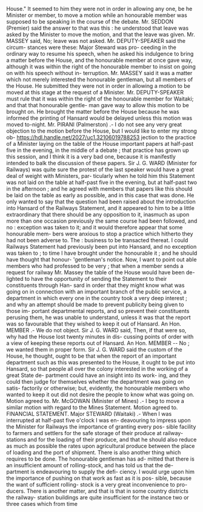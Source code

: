 House." It seemed to him they were not in order in allowing any one, be he Minister or member, to move a motion while an honourable member was supposed to be speaking in the course of the debate. Mr. SEDDON (Premier) said the answer to that was this : he understood that leave was asked by the Minister to move the motion, and that the leave was given. Mr. MASSEY said, No; leave was not asked. Mr. DEPUTY-SPEAKER said the circum- stances were these: Major Steward was pro- ceeding in the ordinary way to resume his speech, when he asked his indulgence to bring a matter before the House, and the honourable member at once gave way, although it was within the right of the honourable member to insist on going on with his speech without in- terruption. Mr. MASSEY said it was a matter which not merely interested the honourable gentleman, but all members of the House. He submitted they were not in order in allowing a motion to be moved at this stage at the request of a Minister. Mr. DEPUTY-SPEAKER must rule that it was within the right of the honourable member for Waitaki; and that that honourable gentle- man gave way to allow this motion to be brought on. He brought the matter before the House because he was informed the printing of Hansard would be delayed unless this motion was moved to-night. Mr. PIRANI (Palmerston) .- I do not see any very great objection to the motion before the House, but I would like to enter my strong ob- https://hdl.handle.net/2027/uc1.32106019788253 jection to the practice of a Minister laying on the table of the House important papers at half-past five in the evening, in the middle of a debate ; that practice has grown up this session, and I think it is a very bad one, because it is manifestly intended to balk the discussion of these papers. Sir J. G. WARD (Minister for Railways) was quite sure the protest of the last speaker would have a great deal of weight with Ministers, par- ticularly when he told him this Statement was not laid on the table at half-past five in the evening, but at half-past two in the afternoon ; and he agreed with members that papers like this should be laid on the table as early as possible, and in this case that was done. He only wanted to say that the question had been raised about the introduction into Hansard of the Railways Statement, and it appeared to him to be a little extraordinary that there should be any opposition to it, inasmuch as upon more than one occasion previously the same course had been followed, and no : exception was taken to it; and it would therefore appear that some honourable mem- bers were anxious to stop a practice which hitherto they had not been adverse to. The : business to be transacted thereat. I could Railways Statement had previously been put into Hansard, and no exception was taken to ; to time I have brought under the honourable it ; and he should have thought that honour- 'gentleman's notice. Now, I want to point out able members who had professed to be very ; that when a member sends a request for railway Mr. Massey the table of the House would have been de- lighted to have the opportunity of sending the Statement to their constituents through Han- sard in order that they might know what was going on in connection with an important branch of the public service, a department in which every one in the country took a very deep interest ; and why an attempt should be made to prevent publicity being given to those im- portant departmental reports, and so prevent their constituents perusing them, he was unable to understand, unless it was that the report was so favourable that they wished to keep it out of Hansard. An Hon. MEMBER .- We do not object. Sir J. G. WARD said, Then, if that were so, why had the House lost twenty minutes in dis- cussing points of order with a view of keeping these reports out of Hansard. An Hon. MEMBER -- No ; we wanted them in proper form. Sir J. G. WARD said the custom of the House, he thought, ought to be that when the report of an important department such as this was presented to the House, it ought to be put into Hansard, so that people all over the colony interested in the working of a great State de- partment could have an insight into its work- ing, and they could then judge for themselves whether the department was going on satis- factorily or otherwise; but, evidently, the honourable members who wanted to keep it out did not desire the people to know what was going on. Motion agreed to. Mr. McGOWAN (Minister of Mines) .- I beg to move a similar motion with regard to the Mines Statement. Motion agreed to. FINANCIAL STATEMENT. Major STEWARD (Waitaki) .- When I was interrupted at half-past five o'clock I was en- deavouring to impress upon the Minister for Railways the importance of granting every pos- sible facility to farmers and settlers for the safe storage of their produce at railway-stations and for the loading of their produce, and that he should also reduce as much as possible the rates upon agricultural produce between the place of loading and the port of shipment. There is also another thing which requires to be done. The honourable gentleman has ad- mitted that there is an insufficient amount of rolling-stock, and has told us that the de- partment is endeavouring to supply the defi- ciency. I would urge upon him the importance of pushing on that work as fast as it is pos- sible, because the want of sufficient rolling- stock is a very great inconvenience to pro- ducers. There is another matter, and that is that in some country districts the railway- station buildings are quite insufficient for the instance two or three cases which from time 